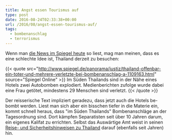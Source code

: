 ```yaml
---
title: Angst essen Tourismus auf
type: post
date: 2016-08-24T02:33:38+00:00
url: /2016/08/angst-essen-tourismus-auf/
tags:
  - bombenanschlag
  - terrorismus
---
```


Wenn man [die News im Spiegel heute][1] so liest, mag man meinen, dass es eine schlechte Idee ist, Thailand derzeit zu besuchen:

{{< quote src="http://www.spiegel.de/panorama/justiz/thailand-offenbar-ein-toter-und-mehrere-verletzte-bei-bombenanschlag-a-1109163.html" source="Spiegel Online" >}}
Im Süden Thailands sind in der Nähe eines Hotels zwei Autobomben explodiert. Medienberichten zufolge wurde dabei eine Frau getötet, mindestens 29 Menschen sind verletzt.
{{< /quote >}}

Der reisserische Text impliziert geradezu, dass jetzt auch die Hotels be-bombt werden. Liest man sich aber ein bisschen tiefer in die Materie ein, kommt schnell heraus, dass "im Süden Thailands" Bombenanschläge an der Tagesordnung sind. Dort kämpfen Separatisten seit über 10 Jahren darum, ein eigenes Kalifat zu errichten. Selbst das Auswärtige Amt weist in seinen [Reise- und Sicherheitshinweisen zu Thailand][1] darauf (ebenfalls seit Jahren) hin.

[1]: https://www.auswaertiges-amt.de/DE/Laenderinformationen/00-SiHi/ThailandSicherheit.html
